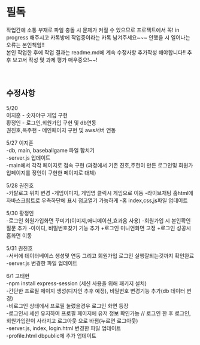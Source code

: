# 필독<br/>
작업간에 소통 부재로 파일 충돌 시 문제가 커질 수 있으므로 프로젝트에서 꼭! in progress 해주시고 카톡방에 작업중이라는 카톡 남겨주세요~~~ 안했을 시 일어나는 오류는 본인책임!!<br/>
본인 작업한 후에 작업 결과는 readme.md에 계속 수정사항 추가작성 해야합니다!! 추후 보고서 작성 및 과제 평가 매우중요!~~!<br/><br/><br/>


## 수정사항<br/>
5/20<br/>
이지훈 - 숫자야구 게임 구현<br/>
황정인 - 로그인,회원가입 구현 및 db연동<br/>
권진호,옥주헌 - 메인페이지 구현 및 aws서버 연동<br/>

5/27 이지훈<br/>
    -db, main, baseballgame 파일 합치기<br/>
    -server.js 업데이트<br/>
    -main에서 각각 페이지로 접속 구현 (과정에서 기존 진호,주헌이 만든 로그인및 회원가입페이지를 정인이 구현한 페이지로 대체)<br/>
    
5/28 권진호<br/>
  -카탈로그 위치 변경
  -게임이미지, 게임명 클릭시 게임으로 이동
  -라이브채팅 홈html에 자바스크립트로 우측하단에 표시 접고열기 가능하게
  -홈 index,css,js파일 업데이트<br/>  

5/30 황정인<br/>
-로그인 회원가입화면 꾸미기(이미지,애니메이션,효과음 사용)
-회원가입 시 본인확인 질문 추가
-아이디, 비밀번호찾기 기능 추가
+로그인 미니언화면 고정
+로그인 성공시 홈화면 이동<br/>

5/31 권진호<br/>
  -서버에 데이터베이스 생성및 연동 그리고 회원가입 로그인 실행잘되는것까지 확인완료
  -server.js 변경한 파일 업데이트<br/>  

6/1 고태현<br/>
  -npm install express-session (세션 사용을 위해 패키지 설치)  
  -간단한 프로필 페이지 생성(디자인 추후 예정), 비밀번호 변경기능 추가(db 데이터 변경)  
  -비로그인 상태에서 프로필 눌렀을경우 로그인 화면 등장  
  -로그인시 세션 유지하여 프로필 페이지에 유저 정보 확인가능 // 로그인 한 후 로그인, 회원가입란이 사라지고 로그아웃 으로 바뀜(누르면 로그아웃)  
  -server.js, index, login.html 변경한 파일 업데이트  
  -profile.html dbpublic에 추가 업데이트  
